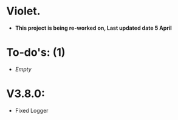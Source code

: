 # Violet.

- **This project is being re-worked on, Last updated date 5 April**

# To-do's: (1)

- _Empty_

# V3.8.0:

- Fixed Logger

